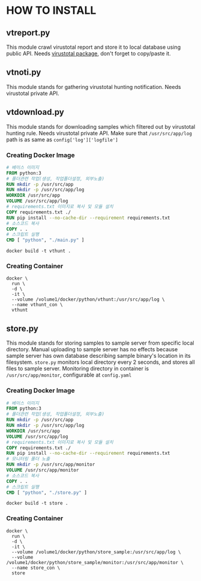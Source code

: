 # HOW TO INSTALL #



## vtreport.py ##
This module crawl virustotal report and store it to local database using public API. Needs [virustotal package](https://github.com/jumpingwhale/virustotal), don't forget to copy/paste it.

## vtnoti.py ##
This module stands for gathering virustotal hunting notification. Needs virustotal private API.

## vtdownload.py ##
This module stands for downloading samples which filtered out by virustotal hunting rule. Needs virustotal private API.
Make sure that `/usr/src/app/log` path is as same as `config['log']['logfile']`

### Creating Docker Image ###
```Dockerfile
# 베이스 이미지
FROM python:3
# 폴더관련 작업(생성, 작업폴더설정, 외부노출)
RUN mkdir -p /usr/src/app
RUN mkdir -p /usr/src/app/log
WORKDIR /usr/src/app
VOLUME /usr/src/app/log
# requirements.txt 이미지로 복사 및 모듈 설치
COPY requirements.txt ./
RUN pip install --no-cache-dir --requirement requirements.txt
# 소스코드 복사
COPY . .
# 스크립트 실행
CMD [ "python", "./main.py" ]
```
```
docker build -t vthunt .
```

### Creating Container ###
```
docker \
  run \
  -d \
  -it \
  --volume /volume1/docker/python/vthunt:/usr/src/app/log \
  --name vthunt_con \
  vthunt
```


## store.py ##
This module stands for storing samples to sample server from specific local directory.
Manual uploading to sample server has no effects because sample server has own database describing sample binary's location in its filesystem.
`store.py` monitors local directory every 2 seconds, and stores all files to sample server.
Monitoring directory in container is `/usr/src/app/monitor`, configurable at `config.yaml`

### Creating Docker Image ###
```dockerfile
# 베이스 이미지
FROM python:3
# 폴더관련 작업(생성, 작업폴더설정, 외부노출)
RUN mkdir -p /usr/src/app
RUN mkdir -p /usr/src/app/log
WORKDIR /usr/src/app
VOLUME /usr/src/app/log
# requirements.txt 이미지로 복사 및 모듈 설치
COPY requirements.txt ./
RUN pip install --no-cache-dir --requirement requirements.txt
# 모니터링 폴더 노출
RUN mkdir -p /usr/src/app/monitor
VOLUME /usr/src/app/monitor
# 소스코드 복사
COPY . .
# 스크립트 실행
CMD [ "python", "./store.py" ]
```
```
docker build -t store .
```

### Creating Container ###
```
docker \
  run \
  -d \
  -it \
  --volume /volume1/docker/python/store_sample:/usr/src/app/log \
  --volume /volume1/docker/python/store_sample/monitor:/usr/src/app/monitor \
  --name store_con \
  store
```